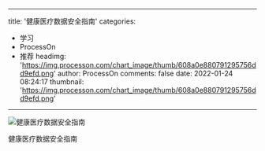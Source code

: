
---
title: '健康医疗数据安全指南'
categories: 
 - 学习
 - ProcessOn
 - 推荐
headimg: 'https://img.processon.com/chart_image/thumb/608a0e880791295756dd9efd.png'
author: ProcessOn
comments: false
date: 2022-01-24 08:24:17
thumbnail: 'https://img.processon.com/chart_image/thumb/608a0e880791295756dd9efd.png'
---

<div>   
<img class="thumb" alt="健康医疗数据安全指南" src="https://img.processon.com/chart_image/thumb/608a0e880791295756dd9efd.png" referrerpolicy="no-referrer">
<p>健康医疗数据安全指南</p>  
</div>
            